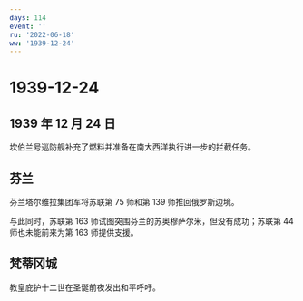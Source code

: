 ```yaml
---
days: 114
event: ''
ru: '2022-06-18'
ww: '1939-12-24'
---
```


# 1939-12-24

## 1939 年 12 月 24 日

坎伯兰号巡防舰补充了燃料并准备在南大西洋执行进一步的拦截任务。

## 芬兰

芬兰塔尔维拉集团军将苏联第 75 师和第 139 师推回俄罗斯边境。

与此同时，苏联第 163 师试图突围芬兰的苏奥穆萨尔米，但没有成功；苏联第 44
师也未能前来为第 163 师提供支援。

## 梵蒂冈城

教皇庇护十二世在圣诞前夜发出和平呼吁。
